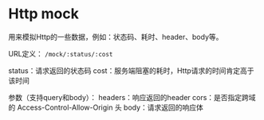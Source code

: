 # Http mock

用来模拟Http的一些数据，例如：状态码、耗时、header、body等。

URL定义：
`/mock/:status/:cost`

status：请求返回的状态码
cost：服务端阻塞的耗时，Http请求的时间肯定高于该时间

参数（支持query和body）：
headers：响应返回的header
cors：是否指定跨域的 Access-Control-Allow-Origin 头
body：请求返回的响应体